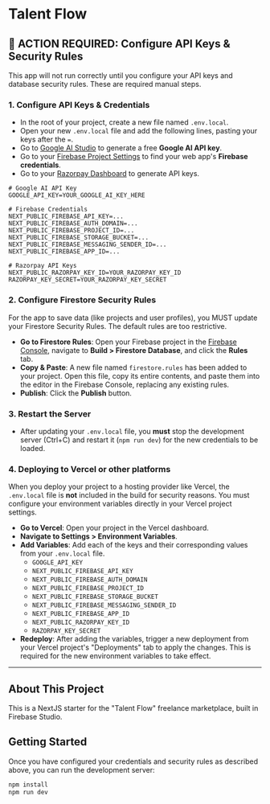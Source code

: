 # Talent Flow

## 🔴 ACTION REQUIRED: Configure API Keys & Security Rules

This app will not run correctly until you configure your API keys and database security rules. These are required manual steps.

### 1. Configure API Keys & Credentials

- In the root of your project, create a new file named `.env.local`.
- Open your new `.env.local` file and add the following lines, pasting your keys after the `=`.
- Go to [Google AI Studio](https://aistudio.google.com/app/apikey) to generate a free **Google AI API key**.
- Go to your [Firebase Project Settings](https://console.firebase.google.com/) to find your web app's **Firebase credentials**.
- Go to your [Razorpay Dashboard](https://dashboard.razorpay.com/app/keys) to generate API keys.

```
# Google AI API Key
GOOGLE_API_KEY=YOUR_GOOGLE_AI_KEY_HERE

# Firebase Credentials
NEXT_PUBLIC_FIREBASE_API_KEY=...
NEXT_PUBLIC_FIREBASE_AUTH_DOMAIN=...
NEXT_PUBLIC_FIREBASE_PROJECT_ID=...
NEXT_PUBLIC_FIREBASE_STORAGE_BUCKET=...
NEXT_PUBLIC_FIREBASE_MESSAGING_SENDER_ID=...
NEXT_PUBLIC_FIREBASE_APP_ID=...

# Razorpay API Keys
NEXT_PUBLIC_RAZORPAY_KEY_ID=YOUR_RAZORPAY_KEY_ID
RAZORPAY_KEY_SECRET=YOUR_RAZORPAY_KEY_SECRET
```

### 2. Configure Firestore Security Rules

For the app to save data (like projects and user profiles), you MUST update your Firestore Security Rules. The default rules are too restrictive.

- **Go to Firestore Rules**: Open your Firebase project in the [Firebase Console](https://console.firebase.google.com/), navigate to **Build > Firestore Database**, and click the **Rules** tab.
- **Copy & Paste**: A new file named `firestore.rules` has been added to your project. Open this file, copy its entire contents, and paste them into the editor in the Firebase Console, replacing any existing rules.
- **Publish**: Click the **Publish** button.

### 3. Restart the Server

- After updating your `.env.local` file, you **must** stop the development server (Ctrl+C) and restart it (`npm run dev`) for the new credentials to be loaded.

### 4. Deploying to Vercel or other platforms

When you deploy your project to a hosting provider like Vercel, the `.env.local` file is **not** included in the build for security reasons. You must configure your environment variables directly in your Vercel project settings.

- **Go to Vercel**: Open your project in the Vercel dashboard.
- **Navigate to Settings > Environment Variables**.
- **Add Variables**: Add each of the keys and their corresponding values from your `.env.local` file.
    - `GOOGLE_API_KEY`
    - `NEXT_PUBLIC_FIREBASE_API_KEY`
    - `NEXT_PUBLIC_FIREBASE_AUTH_DOMAIN`
    - `NEXT_PUBLIC_FIREBASE_PROJECT_ID`
    - `NEXT_PUBLIC_FIREBASE_STORAGE_BUCKET`
    - `NEXT_PUBLIC_FIREBASE_MESSAGING_SENDER_ID`
    - `NEXT_PUBLIC_FIREBASE_APP_ID`
    - `NEXT_PUBLIC_RAZORPAY_KEY_ID`
    - `RAZORPAY_KEY_SECRET`
- **Redeploy**: After adding the variables, trigger a new deployment from your Vercel project's "Deployments" tab to apply the changes. This is required for the new environment variables to take effect.


---

## About This Project

This is a NextJS starter for the "Talent Flow" freelance marketplace, built in Firebase Studio.

## Getting Started

Once you have configured your credentials and security rules as described above, you can run the development server:

```bash
npm install
npm run dev
```
